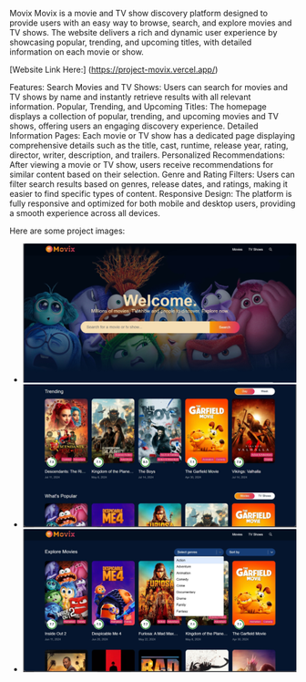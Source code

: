 Movix
Movix is a movie and TV show discovery platform designed to provide users with an easy way to browse, search, and explore movies and TV shows. The website delivers a rich and dynamic user experience by showcasing popular, trending, and upcoming titles, with detailed information on each movie or show. 

[Website Link Here:] (https://project-movix.vercel.app/)

Features:
Search Movies and TV Shows: Users can search for movies and TV shows by name and instantly retrieve results with all relevant information.
Popular, Trending, and Upcoming Titles: The homepage displays a collection of popular, trending, and upcoming movies and TV shows, offering users an engaging discovery experience.
Detailed Information Pages: Each movie or TV show has a dedicated page displaying comprehensive details such as the title, cast, runtime, release year, rating, director, writer, description, and trailers.
Personalized Recommendations: After viewing a movie or TV show, users receive recommendations for similar content based on their selection.
Genre and Rating Filters: Users can filter search results based on genres, release dates, and ratings, making it easier to find specific types of content.
Responsive Design: The platform is fully responsive and optimized for both mobile and desktop users, providing a smooth experience across all devices.

Here are some project images:

- ![Image 1](https://github.com/rohit-dongare/projectMovix/blob/main/IMG_20240714_152104.jpg)
- ![Image 2](https://github.com/rohit-dongare/projectMovix/blob/main/IMG_20240714_152140.jpg)
- ![Image 3](https://github.com/rohit-dongare/projectMovix/blob/main/IMG_20240714_152205.jpg)


